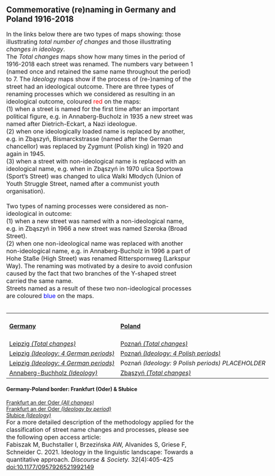 <h2>Commemorative (re)naming in Germany and Poland 1916-2018</h2>
<font size="3">
In the links below there are two types of maps showing: those illusttrating <i>total number of changes</i> and those illusttrating <i>changes in ideology</i>.<br>
The <i>Total changes</i> maps show how many times in the period of 1916-2018 each street was renamed. The numbers vary between 1 (named once and retained the same name throughout the period) to 7. The <i>Ideology</i> maps show if the process of (re-)naming of the street had an ideological outcome. There are three types of renaming processes which we considered as resulting in an ideological outcome, coloured <font color="red">red</font> on the maps:<br>
(1) when a street is named for the first time after an important political figure, e.g. in Annaberg-Bucholz in 1935 a new street was named after Dietrich-Eckart, a Nazi ideologue.<br>
(2) when one ideologically loaded name is replaced by another, e.g.  in Zbąszyń, Bismarckstrasse (named after the German chancellor) was replaced by  Zygmunt (Polish king) in 1920 and again in 1945.<br>
(3) when a street with non-ideological name is replaced with an ideological name, e.g. when in Zbąszyń in 1970 ulica Sportowa (Sport’s Street) was changed to ulica Walki Młodych (Union of Youth Struggle Street, named after a communist youth organisation).<br>
<br>
Two types of naming processes were considered as non-ideological in outcome:<br>
(1) when a new street was named with a non-ideological name, e.g. in Zbąszyń in 1966 a new street was named Szeroka (Broad Street).<br>
(2) when one non-ideological name was replaced with another non-ideological name, e.g. in Annaberg-Bucholz in 1996 a part of Hohe Staße (High Street) was renamed Ritterspornweg (Larkspur Way). The renaming was motivated by a desire to avoid confusion caused by the fact that two branches of the Y-shaped street carried the same name.<br>
Streets named as a result of these two non-ideological processes are coloured <font color="blue">blue</font> on the maps.<br>
<br>
</font>

<table style="width:200%">
  <tr>
    <td><h4><a href="https://www.uni-due.de/anglistik/sociolinguistics_lab/mill_project.php" target="_blank">Germany</a></h4></td>
    <td><h4><a href="http://mill.wa.amu.edu.pl" target="_blank">Poland</a></h4></td>
  </tr>
  <tr>
    <td><a href="https://mill-maps.github.io/Leipzig_July_2021_IB_BR" target="_blank">Leipzig <i>(Total changes)</i></a></td>
    <td><a href="https://mill-maps.github.io/Poznan_no_zeros_Leaflet+" target="_blank">Poznań <i>(Total changes)</i></a></td>
  </tr>
  <tr>
    <td><a href="https://mill-maps.github.io/Leipzig_Ideology" target="_blank">Leipzig <i>(Ideology: 4 German periods)</i></a></td>
    <td><a href="https://mill-maps.github.io/Poznań Changes 4P periods" target="_blank">Poznań <i>(Ideology: 4 Polish periods)</i></a></td>
  </tr>
  <tr>
    <td><a href="https://mill-maps.github.io/Leipzig_Ideology" target="_blank">Leipzig <i>(Ideology: 4 German periods)</i></a></td>
    <td>Poznań <i>(Ideology: 9 Polish periods) PLACEHOLDER</i></td>
  </tr>
  <tr>
    <td><a href="https://mill-maps.github.io/Annaberg-Buchholtz_ideology" target="_blank">Annaberg-Buchholz <i>(Ideology)</i></a></td>
    <td><a href="https://mill-maps.github.io/Zbąszyń_Changes_only" target="_blank">Zbąszyń <i>(Total changes)</i></a></td>
  </tr>
</table>
<h4>Germany-Poland border: Frankfurt (Oder) & Słubice</h4>
  <a href="https://mill-maps.github.io/Frankfurt (Oder)_Changes" target="_blank">Frankfurt an der Oder <i>(All changes)</i></a><br>
  <a href="https://mill-maps.github.io/Frankfurt (Oder)_Ideology" target="_blank">Frankfurt an der Oder <i>(Ideology by period)</i></a><br>
  <a href="https://mill-maps.github.io/Słubice_Ideology" target="_blank">Słubice <i>(Ideology)</i></a><br>

<font size="3">
For a more detailed description of the methodology applied for the classification of street name changes and processes, please see the following open access article:
<br>
Fabiszak M, Buchstaller I, Brzezińska AW, Alvanides S, Griese F, Schneider C. 2021. Ideology in the linguistic landscape: Towards a quantitative approach. <i>Discourse & Society.</i> 32(4):405-425 <a href="https://journals.sagepub.com/doi/10.1177/0957926521992149" target="_blank">doi:10.1177/0957926521992149</a>
</font>
